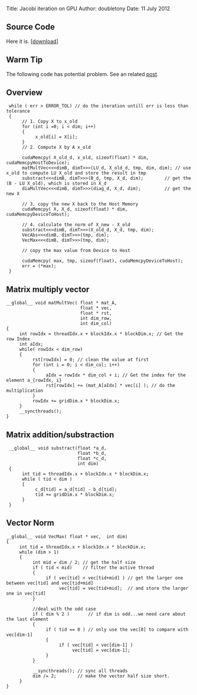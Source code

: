 Title: Jacobi iteration on GPU
Author: doubletony
Date: 11 July 2012

## Source Code

Here it is. \[[download](https://dl.dropbox.com/u/3461566/jacobi.cu )\]

## Warm Tip

The following code has potential problem. See an related [post](./doodle0017.html ).


<a name="overview"> </a>
## Overview

     while ( err > ERROR_TOL) // do the iteration untill err is less than tolerance
     {
          // 1. Copy X to x_old
          for (int i =0; i < dim; i++)
          {
               x_old[i] = X[i];
          }
          // 2. Compute X by A x_old
          
          cudaMemcpy( X_old_d, x_old, sizeof(float) * dim, cudaMemcpyHostToDevice);
          matMultVec<<<dimB, dimT>>>(LU_d, X_old_d, tmp, dim, dim); // use x_old to compute LU X_old and store the result in tmp
          substract<<<dimB, dimT>>>(B_d, tmp, X_d, dim);        // get the (B - LU X_old), which is stored in X_d
          diaMultVec<<<dimB, dimT>>>(diag_d, X_d, dim);         // get the new X
           
          // 3. copy the new X back to the Host Memory
          cudaMemcpy( X, X_d, sizeof(float) * dim, cudaMemcpyDeviceToHost);

          // 4. calculate the norm of X_new - X_old
          substract<<<dimB, dimT>>>(X_old_d, X_d, tmp, dim);
          VecAbs<<<dimB, dimT>>>(tmp, dim);
          VecMax<<<dimB, dimT>>>(tmp, dim);
          
          // copy the max value from Device to Host

          cudaMemcpy( max, tmp, sizeof(float), cudaMemcpyDeviceToHost);
          err = (*max);
     }
 
<a name="multiply"> </a>
## Matrix multiply vector

    
    __global__ void matMultVec( float * mat_A, 
                                float * vec, 
                                float * rst, 
                                int dim_row, 
                                int dim_col)
    {
         int rowIdx = threadIdx.x + blockIdx.x * blockDim.x; // Get the row Index 
         int aIdx;
         while( rowIdx < dim_row)
         {
              rst[rowIdx] = 0; // clean the value at first
              for (int i = 0; i < dim_col; i++)
              {
                   aIdx = rowIdx * dim_col + i; // Get the index for the element a_{rowIdx, i}
                   rst[rowIdx] += (mat_A[aIdx] * vec[i] ); // do the multiplication
              }
              rowIdx += gridDim.x * blockDim.x;
         }
         __syncthreads();
    }


<a name="add"> </a>
## Matrix addition/substraction 

     __global__ void substract(float *a_d, 
                               float *b_d, 
                               float *c_d, 
                               int dim)
     {
          int tid = threadIdx.x + blockIdx.x * blockDim.x;
          while ( tid < dim )
          {
               c_d[tid] = a_d[tid] - b_d[tid];
               tid += gridDim.x * blockDim.x;
          }
     }

<a name="norm"> </a>
## Vector Norm

    __global__ void VecMax( float * vec,  int dim)
    {
         int tid = threadIdx.x + blockIdx.x * blockDim.x;
         while (dim > 1)
         {
              int mid = dim / 2; // get the half size
              if ( tid < mid)    // filter the active thread
              {
                   if ( vec[tid] < vec[tid+mid] ) // get the larger one between vec[tid] and vec[tid+mid]
                        vec[tid] = vec[tid+mid];  // and store the larger one in vec[tid]
              }

              //deal with the odd case
              if ( dim % 2 )       // if dim is odd...we need care about the last element
              {
                   if ( tid == 0 ) // only use the vec[0] to compare with vec[dim-1]
                   {
                        if ( vec[tid] < vec[dim-1] )
                             vec[tid] = vec[dim-1];
                   }
              }

              __syncthreads(); // sync all threads
              dim /= 2;        // make the vector half size short.
         }
    }

